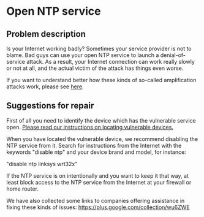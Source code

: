 # Open NTP service

## Problem description

Is your Internet working badly? Sometimes your service provider is not to blame. Bad guys can use your open NTP service to launch a denial-of-service attack. As a result, your Internet connection can work really slowly or not at all, and the actual victim of the attack has things even worse.

If you want to understand better how these kinds of so-called amplification attacks work, please see [here](./categories.md#amplification-attacks).

## Suggestions for repair

First of all you need to identify the device which has the vulnerable service open. [Please read our instructions on locating vulnerable devices.](./locate.md)

When you have located the vulnerable device, we recommend disabling the NTP service from it. Search for instructions from the Internet with the keywords "disable ntp" and your device brand and model, for instance:

"disable ntp linksys wrt32x"

If the NTP service is on intentionally and you want to keep it that way, at least block access to the NTP service from the Internet at your firewall or home router.

We have also collected some links to companies offering assistance in fixing these kinds of issues: https://plus.google.com/collection/wu6ZWE

